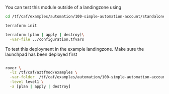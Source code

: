You can test this module outside of a landingzone using

```bash
cd /tf/caf/examples/automation/100-simple-automation-account/standalone

terraform init

terraform [plan | apply | destroy]\
  -var-file ../configuration.tfvars


```

To test this deployment in the example landingzone. Make sure the launchpad has been deployed first

```bash

rover \
  -lz /tf/caf/aztfmod/examples \
  -var-folder  /tf/caf/examples/automation/100-simple-automation-account/standalone \
  -level level1 \
  -a [plan | apply | destroy]

```